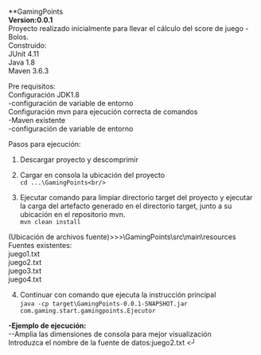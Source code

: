 **GamingPoints <br/>
**Version:0.0.1**<br/>
Proyecto realizado inicialmente para llevar el cálculo del score de juego - Bolos. <br/>
Construido:<br/>
JUnit 4.11<br/>
Java 1.8<br/>
Maven 3.6.3<br/>

Pre requisitos:<br/>
Configuración JDK1.8<br/>
-configuración de variable de entorno<br/>
Configuración mvn para ejecución correcta de comandos<br/>
-Maven existente<br/>
-configuración de variable de entorno<br/>

Pasos para ejecución: <br/>
1. Descargar proyecto y descomprimir<br/>
2. Cargar en consola la ubicación del proyecto <br/>
`cd ...\GamingPoints<br/>`

3. Ejecutar comando para limpiar directorio target del proyecto y ejecutar la carga del artefacto generado en el directorio target, junto a su ubicación en el repositorio mvn.<br/>
`mvn clean install`<br/>

(Ubicación de archivos fuente)>>>\GamingPoints\src\main\resources<br/>
Fuentes existentes:<br/>
juego1.txt<br/>
juego2.txt<br/>
juego3.txt<br/>
juego4.txt<br/>

4. Continuar con comando que ejecuta la instrucción principal<br/>
`java -cp target\GamingPoints-0.0.1-SNAPSHOT.jar com.gaming.start.gamingpoints.Ejecutor`<br/>


**-Ejemplo de ejecución:**<br/>
--Amplia las dimensiones de consola para mejor visualización<br/>
Introduzca el nombre de la fuente de datos:juego2.txt <┘<br/>
